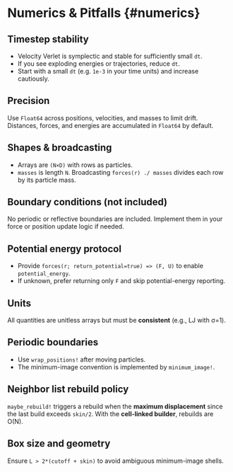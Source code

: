 # Numerics & Pitfalls  {#numerics}

## Timestep stability

- Velocity Verlet is symplectic and stable for sufficiently small `dt`.
- If you see exploding energies or trajectories, reduce `dt`.
- Start with a small `dt` (e.g. `1e-3` in your time units) and increase cautiously.

## Precision

Use `Float64` across positions, velocities, and masses to limit drift. Distances, forces, and energies are accumulated in `Float64` by default.

## Shapes & broadcasting

- Arrays are `(N×D)` with rows as particles.
- `masses` is length `N`. Broadcasting `forces(r) ./ masses` divides each row by its particle mass.

## Boundary conditions (not included)

No periodic or reflective boundaries are included. Implement them in your force or position update logic if needed.

## Potential energy protocol

- Provide `forces(r; return_potential=true) => (F, U)` to enable `potential_energy`.
- If unknown, prefer returning only `F` and skip potential-energy reporting.

## Units

All quantities are unitless arrays but must be **consistent** (e.g., LJ with σ=1).

## Periodic boundaries

- Use `wrap_positions!` after moving particles.
- The minimum-image convention is implemented by `minimum_image!`.

## Neighbor list rebuild policy

`maybe_rebuild!` triggers a rebuild when the **maximum displacement** since the
last build exceeds `skin/2`. With the **cell-linked builder**, rebuilds are O(N).

## Box size and geometry

Ensure `L > 2*(cutoff + skin)` to avoid ambiguous minimum-image shells.